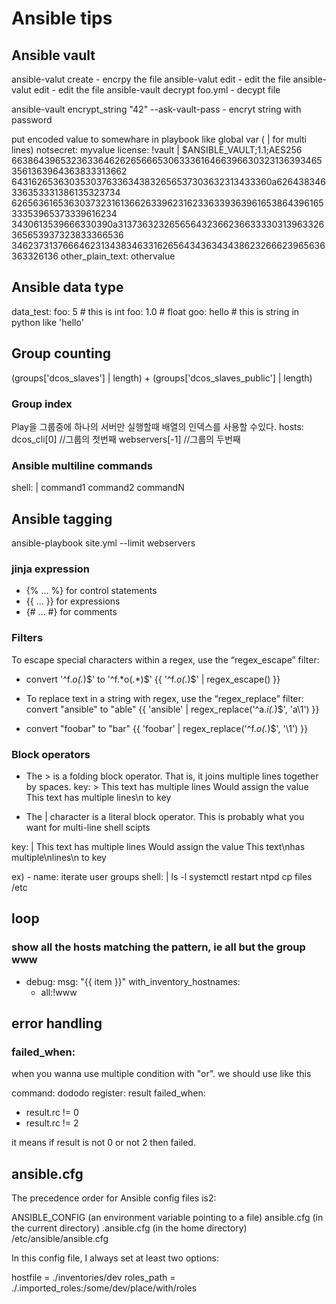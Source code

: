 # Ansible tips

## Ansible vault
ansible-valut create <file-name>      -  encrpy the file
ansible-valut edit <file-name>      -  edit the file
ansible-valut edit <file-name>      -  edit the file
ansible-vault decrypt foo.yml       - decypt file

ansible-vault encrypt_string "42" --ask-vault-pass    - encryt string with password

put encoded value to somewhare in playbook like global var ( | for multi lines)
notsecret: myvalue
license: !vault |
          $ANSIBLE_VAULT;1.1;AES256
          66386439653236336462626566653063336164663966303231363934653561363964363833313662
          6431626536303530376336343832656537303632313433360a626438346336353331386135323734
          62656361653630373231613662633962316233633936396165386439616533353965373339616234
          3430613539666330390a313736323265656432366236633330313963326365653937323833366536
          34623731376664623134383463316265643436343438623266623965636363326136
other_plain_text: othervalue


## Ansible data type
data_test: 
   foo: 5         # this is int 
   foo: 1.0       # float
   goo: hello     # this is string in python like 'hello'

## Group counting 
 (groups['dcos_slaves'] | length) +  (groups['dcos_slaves_public'] | length)

### Group index 
Play을 그룹중에 하나의 서버만 실행할때 배열의 인덱스를 사용할 수있다. 
hosts: dcos_cli[0]  //그룹의 첫번째
webservers[-1]      //그룹의 두번째

### Ansible multiline commands
shell: |
         command1
         command2
         commandN

## Ansible tagging
ansible-playbook site.yml --limit webservers


### jinja expression 
* {% ... %} for control statements 
* {{ ... }} for expressions
* {# ... #} for comments


### Filters
To escape special characters within a regex, use the “regex_escape” filter:

* convert '^f.*o(.*)$' to '\^f\.\*o\(\.\*\)\$'
    {{ '^f.*o(.*)$' | regex_escape() }}

* To replace text in a string with regex, use the “regex_replace” filter:
    convert "ansible" to "able"
    {{ 'ansible' | regex_replace('^a.*i(.*)$', 'a\\1') }}

* convert "foobar" to "bar"
    {{ 'foobar' | regex_replace('^f.*o(.*)$', '\\1') }}


### Block operators

* The > is a folding block operator. That is, it joins multiple lines together by spaces.
key: >
  This text
  has multiple
  lines
Would assign the value This text has multiple lines\n to key

* The | character is a literal block operator. This is probably what you want for multi-line shell scipts

key: |
  This text
  has multiple
  lines
Would assign the value This text\nhas multiple\nlines\n to key

ex) - name: iterate user groups
      shell: |
        ls -l
        systemctl restart ntpd
        cp files /etc

## loop
### show all the hosts matching the pattern, ie all but the group www
- debug:
    msg: "{{ item }}"
  with_inventory_hostnames:
    - all:!www


## error handling
### failed_when: 
when you wanna use multiple condition with "or". we should use like this 

command: dododo
register: result 
failed_when: 
  - result.rc != 0
  - result.rc != 2 

it means if result is not 0 or not 2 then failed.
 

## ansible.cfg

The precedence order for Ansible config files is2:

ANSIBLE_CONFIG (an environment variable pointing to a file)
ansible.cfg (in the current directory)
.ansible.cfg (in the home directory)
/etc/ansible/ansible.cfg

In this config file, I always set at least two options:

hostfile = ./inventories/dev
roles_path = ./.imported_roles:/some/dev/place/with/roles